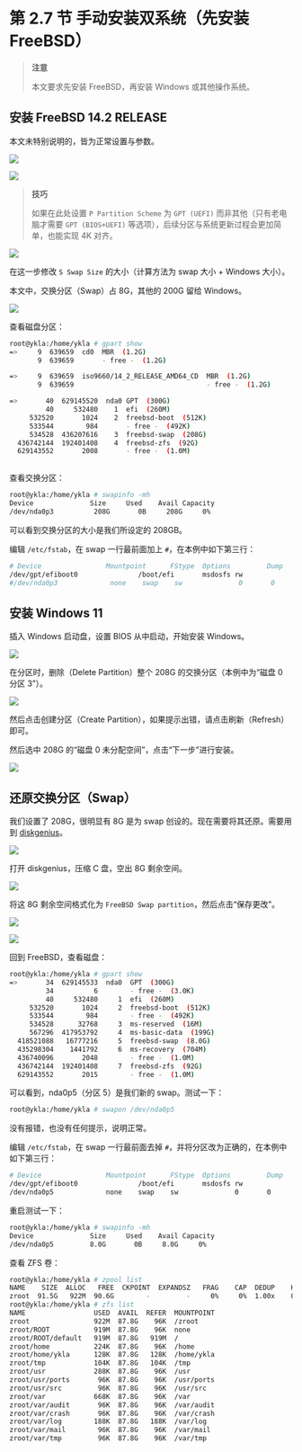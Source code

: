 # 第 2.7 节 手动安装双系统（先安装 FreeBSD）

>**注意**
>
>本文要求先安装 FreeBSD，再安装 Windows 或其他操作系统。

## 安装 FreeBSD 14.2 RELEASE

本文未特别说明的，皆为正常设置与参数。

![](../.gitbook/assets/shuang1.png)

![](../.gitbook/assets/shuang2.png)

>**技巧**
>
>如果在此处设置 `P Partition Scheme` 为 `GPT (UEFI)` 而非其他（只有老电脑才需要 `GPT (BIOS+UEFI)` 等选项），后续分区与系统更新过程会更加简单，也能实现 4K 对齐。


![](../.gitbook/assets/shuang3.png)

在这一步修改 `S Swap Size` 的大小（计算方法为 swap 大小 + Windows 大小）。

本文中，交换分区（Swap）占 8G，其他的 200G 留给 Windows。

![](../.gitbook/assets/shuang4.png)


查看磁盘分区：

```sh
root@ykla:/home/ykla # gpart show
=>     9  639659  cd0  MBR  (1.2G)
       9  639659       - free -  (1.2G)

=>     9  639659  iso9660/14_2_RELEASE_AMD64_CD  MBR  (1.2G)
       9  639659                                 - free -  (1.2G)

=>       40  629145520  nda0 GPT  (300G)
         40     532480    1  efi  (260M)
     532520       1024    2  freebsd-boot  (512K)
     533544        984       - free -  (492K)
     534528  436207616    3  freebsd-swap  (208G)
  436742144  192401408    4  freebsd-zfs  (92G)
  629143552       2008       - free -  (1.0M)
  
```

查看交换分区：

```sh
root@ykla:/home/ykla # swapinfo -mh
Device              Size     Used    Avail Capacity
/dev/nda0p3          208G       0B     208G     0%
```

可以看到交换分区的大小是我们所设定的 208GB。

编辑 `/etc/fstab`，在 swap 一行最前面加上 `#`，在本例中如下第三行：

```sh
# Device                Mountpoint      FStype  Options         Dump    Pass#
/dev/gpt/efiboot0               /boot/efi       msdosfs rw              2       2
#/dev/nda0p3             none    swap    sw              0       0
```

## 安装 Windows 11

插入 Windows 启动盘，设置 BIOS 从中启动，开始安装 Windows。

![](../.gitbook/assets/shuang5.png)

在分区时，删除（Delete Partition）整个 208G 的交换分区（本例中为“磁盘 0 分区 3”）。

![](../.gitbook/assets/shuang6.png)

然后点击创建分区（Create Partition），如果提示出错，请点击刷新（Refresh）即可。

然后选中 208G 的“磁盘 0 未分配空间”，点击“下一步”进行安装。

![](../.gitbook/assets/shuang7.png)

## 还原交换分区（Swap）

我们设置了 208G，很明显有 8G 是为 swap 创设的。现在需要将其还原。需要用到 [diskgenius](https://www.diskgenius.com/)。

![](../.gitbook/assets/shuang8.png)

打开 diskgenius，压缩 C 盘，空出 8G 剩余空间。

![](../.gitbook/assets/shuang9.png)


将这 8G 剩余空间格式化为 `FreeBSD Swap partition`，然后点击“保存更改”。

![](../.gitbook/assets/shuang10.png)

![](../.gitbook/assets/shuang11.png)

回到 FreeBSD，查看磁盘：

```sh
root@ykla:/home/ykla # gpart show
=>       34  629145533  nda0  GPT  (300G)
         34          6        - free -  (3.0K)
         40     532480     1  efi  (260M)
     532520       1024     2  freebsd-boot  (512K)
     533544        984        - free -  (492K)
     534528      32768     3  ms-reserved  (16M)
     567296  417953792     4  ms-basic-data  (199G)
  418521088   16777216     5  freebsd-swap  (8.0G)
  435298304    1441792     6  ms-recovery  (704M)
  436740096       2048        - free -  (1.0M)
  436742144  192401408     7  freebsd-zfs  (92G)
  629143552       2015        - free -  (1.0M)

```

可以看到，nda0p5（分区 5）是我们新的 swap。测试一下：

```sh
root@ykla:/home/ykla # swapon /dev/nda0p5
```

没有报错，也没有任何提示，说明正常。

编辑 `/etc/fstab`，在 swap 一行最前面去掉 `#`，并将分区改为正确的，在本例中如下第三行：

```sh
# Device                Mountpoint      FStype  Options         Dump    Pass#
/dev/gpt/efiboot0               /boot/efi       msdosfs rw              2       2
/dev/nda0p5             none    swap    sw              0       0
```

重启测试一下：

```sh
root@ykla:/home/ykla # swapinfo -mh
Device              Size     Used    Avail Capacity
/dev/nda0p5         8.0G       0B     8.0G     0%
```

查看 ZFS 卷：

```sh
root@ykla:/home/ykla # zpool list
NAME    SIZE  ALLOC   FREE  CKPOINT  EXPANDSZ   FRAG    CAP  DEDUP    HEALTH  ALTROOT
zroot  91.5G   922M  90.6G        -         -     0%     0%  1.00x    ONLINE  -
root@ykla:/home/ykla # zfs list
NAME                 USED  AVAIL  REFER  MOUNTPOINT
zroot                922M  87.8G    96K  /zroot
zroot/ROOT           919M  87.8G    96K  none
zroot/ROOT/default   919M  87.8G   919M  /
zroot/home           224K  87.8G    96K  /home
zroot/home/ykla      128K  87.8G   128K  /home/ykla
zroot/tmp            104K  87.8G   104K  /tmp
zroot/usr            288K  87.8G    96K  /usr
zroot/usr/ports       96K  87.8G    96K  /usr/ports
zroot/usr/src         96K  87.8G    96K  /usr/src
zroot/var            668K  87.8G    96K  /var
zroot/var/audit       96K  87.8G    96K  /var/audit
zroot/var/crash       96K  87.8G    96K  /var/crash
zroot/var/log        188K  87.8G   188K  /var/log
zroot/var/mail        96K  87.8G    96K  /var/mail
zroot/var/tmp         96K  87.8G    96K  /var/tmp
```

